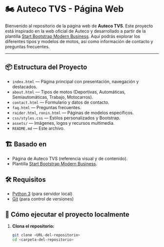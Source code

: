 # 🏍️ Auteco TVS - Página Web

Bienvenido al repositorio de la página web de **Auteco TVS**. Este proyecto está inspirado en la web oficial de Auteco y desarrollado a partir de la plantilla [Start Bootstrap Modern Business](https://startbootstrap.com/template/modern-business). Aquí podrás explorar los diferentes tipos y modelos de motos, así como información de contacto y preguntas frecuentes.

---

## 📦 Estructura del Proyecto

- `index.html` — Página principal con presentación, navegación y destacados.
- `about.html` — Tipos de motos (Deportivas, Automáticas, Semiautomáticas, Trabajo, Motocarros).
- `contact.html` — Formulario y datos de contacto.
- `faq.html` — Preguntas frecuentes.
- `raider.html`, `ronin.html` — Páginas de modelos específicos.
- `css/styles.css` — Estilos personalizados y Bootstrap.
- `assets/` — Imágenes, logos y recursos multimedia.
- `README.md` — Este archivo.

## 🏗️ Basado en

- Página de Auteco TVS (referencia visual y de contenido).
- Plantilla [Start Bootstrap Modern Business](https://startbootstrap.com/template/modern-business).

## 🛠️ Requisitos

- [Python 3](https://www.python.org/) (para servidor local)
- [Git](https://git-scm.com/) (para control de versiones)

## 🚦 Cómo ejecutar el proyecto localmente

1. **Clona el repositorio:**
   ```sh
   git clone <URL-del-repositorio>
   cd <carpeta-del-repositorio>